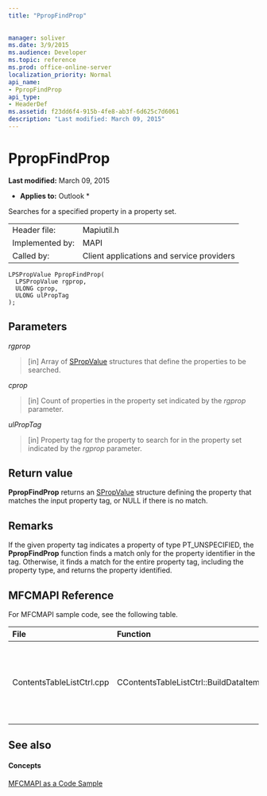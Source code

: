 ```yaml
---
title: "PpropFindProp"
 
 
manager: soliver
ms.date: 3/9/2015
ms.audience: Developer
ms.topic: reference
ms.prod: office-online-server
localization_priority: Normal
api_name:
- PpropFindProp
api_type:
- HeaderDef
ms.assetid: f23dd6f4-915b-4fe8-ab3f-6d625c7d6061
description: "Last modified: March 09, 2015"
---
```


# PpropFindProp

 **Last modified:** March 09, 2015 
  
 * **Applies to:** Outlook * 
  
Searches for a specified property in a property set.
  
|||
|:-----|:-----|
|Header file:  <br/> |Mapiutil.h  <br/> |
|Implemented by:  <br/> |MAPI  <br/> |
|Called by:  <br/> |Client applications and service providers  <br/> |
   
```
LPSPropValue PpropFindProp(
  LPSPropValue rgprop,
  ULONG cprop,
  ULONG ulPropTag
);
```

## Parameters

 _rgprop_
  
> [in] Array of [SPropValue](spropvalue.md) structures that define the properties to be searched. 
    
 _cprop_
  
> [in] Count of properties in the property set indicated by the  _rgprop_ parameter. 
    
 _ulPropTag_
  
> [in] Property tag for the property to search for in the property set indicated by the  _rgprop_ parameter. 
    
## Return value

 **PpropFindProp** returns an [SPropValue](spropvalue.md) structure defining the property that matches the input property tag, or NULL if there is no match. 
  
## Remarks

If the given property tag indicates a property of type PT_UNSPECIFIED, the **PpropFindProp** function finds a match only for the property identifier in the tag. Otherwise, it finds a match for the entire property tag, including the property type, and returns the property identified. 
  
## MFCMAPI Reference

For MFCMAPI sample code, see the following table.
  
|**File**|**Function**|**Comment**|
|:-----|:-----|:-----|
|ContentsTableListCtrl.cpp  <br/> |CContentsTableListCtrl::BuildDataItem  <br/> |MFCMAPI uses the **PpropFindProp** method to find properties in a property set being added to the list.  <br/> |
   
## See also

#### Concepts

[MFCMAPI as a Code Sample](mfcmapi-as-a-code-sample.md)

